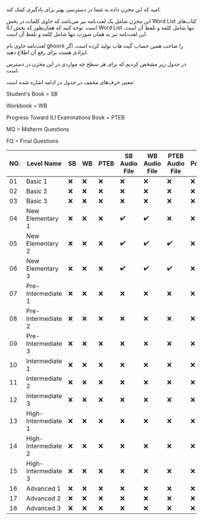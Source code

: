 امید که این مخزن داده به شما در دسترسی بهتر برای یادگیری کمک کند.

این مخزن شامل یک لغت‌نامه نیز می‌باشد که حاوی کلمات در بخش Word List کتاب‌های ILI است. 
توجه کنید که همان‌طور که بخش Word List تنها شامل کلمه و تلفظ آن است، این لغت‌نامه نیز به همان صورت تنها شامل کلمه و تلفظ آن است.

لغت‌نامه حاوی نام ghoore را صاحب همین حساب گیت هاب تولید کرده است، اگر ایرادی هست برای رفع آن اطلاع دهید.

در جدول زیر مشخص کردیم که برای هر سطح چه مواردی در این مخزن در دسترس است.

معنی حرف‌های مخفف در جدول در ادامه اشاره شده است:

Student's Book = SB 

Workbook = WB

Progress Toward ILI Examinations Book = PTEB

MQ = Midterm Questions

FQ = Final Questions

NO. | Level Name | SB | WB | PTEB | SB Audio File | WB Audio File | PTEB Audio File | Podcasts | Dictionary | MQ | FQ
--- | --- | --- | --- |--- |--- |--- |--- |--- |--- |--- |---
01 | Basic 1 | ❌ | ❌ | ❌ | ❌ | ❌ | ❌ | ❌ | ❌ | ❌ | ❌
02 | Basic 2 | ❌ | ❌ | ❌ | ❌ | ❌ | ❌ | ❌ | ❌ | ❌ | ❌
03 | Basic 3 | ❌ | ❌ | ❌ | ❌ | ❌ | ❌ | ❌ | ❌ | ❌ | ❌
04 | New Elementary 1 | ❌ | ❌ | ❌ | ✔️ | ✔️ | ❌ | ❌ | ✔️ | ❌ | ❌
05 | New Elementary 2 | ❌ | ❌ | ❌ | ✔️ | ✔️ | ✔️ | ❌ | ✔️ | ❌ | ❌
06 | New Elementary 3 | ❌ | ❌ | ❌ | ✔️ | ✔️ | ✔️ | ❌ | ❌ | ❌ | ❌
07 | Pre-Intermediate 1 | ❌ | ❌ | ❌ | ❌ | ❌ | ❌ | ❌ | ❌ | ❌ | ❌
08 | Pre-Intermediate 2 | ❌ | ❌ | ❌ | ❌ | ❌ | ❌ | ❌ | ❌ | ❌ | ❌
09 | Pre-Intermediate 3 | ❌ | ❌ | ❌ | ❌ | ❌ | ❌ | ❌ | ❌ | ❌ | ❌
10 | Intermediate 1 | ❌ | ❌ | ❌ | ❌ | ❌ | ❌ | ❌ | ❌ | ❌ | ❌
11 | Intermediate 2 | ❌ | ❌ | ❌ | ❌ | ❌ | ❌ | ❌ | ❌ | ❌ | ❌
12 | Intermediate 3 | ❌ | ❌ | ❌ | ❌ | ❌ | ❌ | ❌ | ❌ | ❌ | ❌
13 | High-Intermediate 1 | ❌ | ❌ | ❌ | ❌ | ❌ | ❌ | ❌ | ❌ | ❌ | ❌
14 | High-Intermediate 2 | ❌ | ❌ | ❌ | ❌ | ❌ | ❌ | ❌ | ❌ | ❌ | ❌
15 | High-Intermediate 3 | ❌ | ❌ | ❌ | ❌ | ❌ | ❌ | ❌ | ❌ | ❌ | ❌
16 | Advanced 1 | ❌ | ❌ | ❌ | ❌ | ❌ | ❌ | ❌ | ❌ | ❌ | ❌
17 | Advanced 2 | ❌ | ❌ | ❌ | ❌ | ❌ | ❌ | ❌ | ❌ | ❌ | ❌
18 | Advanced 3 | ❌ | ❌ | ❌ | ❌ | ❌ | ❌ | ❌ | ❌ | ❌ | ❌